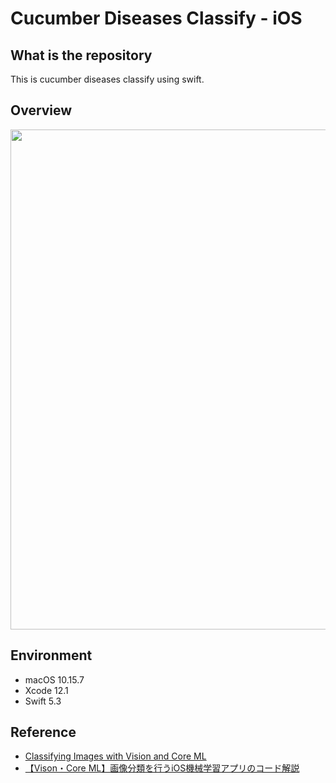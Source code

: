 # Cucumber Diseases Classify - iOS

## What is the repository
This is cucumber diseases classify using swift.

## Overview
<img src="app.png" width="800">

<br>

## Environment
* macOS 10.15.7
* Xcode 12.1
* Swift 5.3

## Reference
* [Classifying Images with Vision and Core ML](https://developer.apple.com/documentation/vision/classifying_images_with_vision_and_core_ml)
* [【Vison・Core ML】画像分類を行うiOS機械学習アプリのコード解説](https://qiita.com/imchino/items/d451bdf85ae63723f004)
